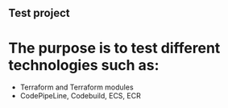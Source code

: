 ## Test project
# The purpose is to test different technologies such as:
- Terraform and Terraform modules
- CodePipeLine, Codebuild, ECS, ECR 